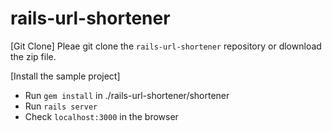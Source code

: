 # rails-url-shortener

[Git Clone]
Pleae git clone the `rails-url-shortener` repository or dlownload the zip file.

[Install the sample project]
- Run `gem install` in ./rails-url-shortener/shortener
- Run `rails server`
- Check `localhost:3000` in the browser

